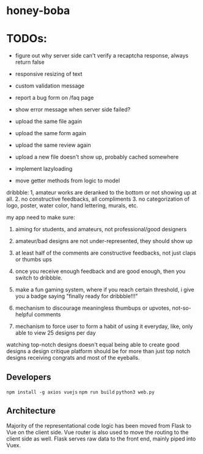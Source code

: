 # honey-boba

# TODOs:
- figure out why server side can't verify a recaptcha response, always return false

- responsive resizing of text
- custom validation message
- report a bug form on /faq page
- show error message when server side failed?

- upload the same file again
- upload the same form again
- upload the same review again
- upload a new file doesn't show up, probably cached somewhere

- implement lazyloading
- move getter methods from logic to model


dribbble:
1, amateur works are deranked to the bottom or not showing up at all.
2. no constructive feedbacks, all compliments
3. no categorization of logo, poster, water color, hand lettering, murals, etc.

my app need to make sure:
1. aiming for students, and amateurs, not professional/good designers
1. amateur/bad designs are not under-represented, they should show up
2. at least half of the comments are constructive feedbacks, not just claps or thumbs ups
3. once you receive enough feedback and are good enough, then you switch to dribbble.

4. make a fun gaming system, where if you reach certain threshold, i give you a badge saying "finally ready for dribbble!!!"
5. mechanism to discourage meaningless thumbups or upvotes, not-so-helpful comments
6. mechanism to force user to form a habit of using it everyday, like, only able to view 25 designs per day

watching top-notch designs doesn't equal being able to create good designs
a design critique platform should be for more than just top notch designs receiving congrats and most of the eyeballs.

## Developers
`npm install -g axios vuejs`
`npm run build`
`python3 web.py`

## Architecture

Majority of the representational code logic has been moved from Flask to Vue on the client side.
Vue router is also used to move the routing to the client side as well.
Flask serves raw data to the front end, mainly piped into Vuex.
